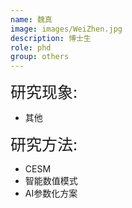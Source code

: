 ```yaml
---
name: 魏真
image: images/WeiZhen.jpg
description: 博士生
role: phd
group: others
---
```


<span style="font-size: 25px;">研究现象:
* 其他

<span style="font-size: 25px;">研究方法: 
* CESM
* 智能数值模式
* AI参数化方案